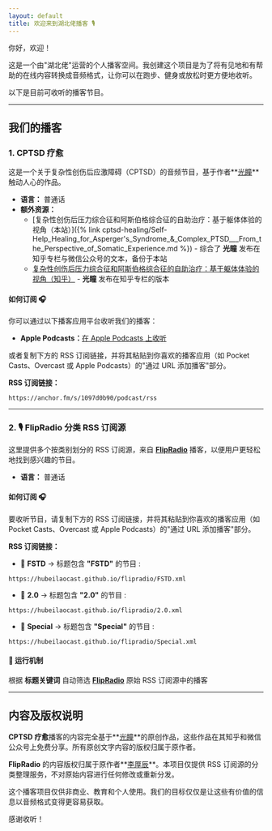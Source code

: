 ```yaml
---
layout: default
title: 欢迎来到湖北佬播客 🎙️
---
```


你好，欢迎！

这是一个由"湖北佬"运营的个人播客空间。我创建这个项目是为了将有见地和有帮助的在线内容转换成音频格式，让你可以在跑步、健身或放松时更方便地收听。

以下是目前可收听的播客节目。

---

## 我们的播客

### 1. CPTSD 疗愈

这是一个关于复杂性创伤后应激障碍（CPTSD）的音频节目，基于作者**[光瞳](https://www.zhihu.com/people/alexcma)**触动人心的作品。

* **语言：** 普通话
* **额外资源：**
  * [复杂性创伤后压力综合征和阿斯伯格综合征的自助治疗：基于躯体体验的视角（本站）]({% link cptsd-healing/Self-Help_Healing_for_Asperger's_Syndrome_&_Complex_PTSD___From_the_Perspective_of_Somatic_Experience.md %}) - 综合了 **光瞳** 发布在知乎专栏与微信公众号的文本，备份于本站
  * [复杂性创伤后压力综合征和阿斯伯格综合征的自助治疗：基于躯体体验的视角（知乎）](https://zhuanlan.zhihu.com/p/687506561) - **光瞳** 发布在知乎专栏的版本

#### **如何订阅 🎧**

你可以通过以下播客应用平台收听我们的播客：

* **Apple Podcasts：**[在 Apple Podcasts 上收听](https://podcasts.apple.com/us/podcast/cptsd-疗愈/id1840629331)

或者复制下方的 RSS 订阅链接，并将其粘贴到你喜欢的播客应用（如 Pocket Casts、Overcast 或 Apple Podcasts）的"通过 URL 添加播客"部分。

**RSS 订阅链接：**

```
https://anchor.fm/s/1097d0b90/podcast/rss
```

---

### 2. 🎙️ FlipRadio 分类 RSS 订阅源  

这里提供多个按类别划分的 RSS 订阅源，来自 **[FlipRadio](https://www.youtube.com/playlist?list=PLxfcznuBUN2AaOeUu1q03ccPf6XSJx8Ee)** 播客，以便用户更轻松地找到感兴趣的节目。  

* **语言：** 普通话

#### **如何订阅 🎧**

要收听节目，请复制下方的 RSS 订阅链接，并将其粘贴到你喜欢的播客应用（如 Pocket Casts、Overcast 或 Apple Podcasts）的"通过 URL 添加播客"部分。

**RSS 订阅链接：**

- 📌 **FSTD** → 标题包含 **"FSTD"** 的节目  :

```
https://hubeilaocast.github.io/flipradio/FSTD.xml
```

- 📌 **2.0** → 标题包含 **"2.0"** 的节目  :

```
https://hubeilaocast.github.io/flipradio/2.0.xml
```

- 📌 **Special** → 标题包含 **"Special"** 的节目  :

```
https://hubeilaocast.github.io/flipradio/Special.xml
```

#### 🔄 运行机制  

根据 **标题关键词** 自动筛选 **[FlipRadio](https://www.xiaoyuzhoufm.com/podcast/5e4ff468418a84a046973375)** 原始 RSS 订阅源中的播客

---

## 内容及版权说明

**CPTSD 疗愈**播客的内容完全基于**[光瞳](https://www.zhihu.com/people/alexcma)**的原创作品，这些作品在其知乎和微信公众号上免费分享。所有原创文字内容的版权归属于原作者。

**FlipRadio** 的内容版权归属于原作者**[李厚辰](https://m.douban.com/people/1405638/)**。本项目仅提供 RSS 订阅源的分类整理服务，不对原始内容进行任何修改或重新分发。

这个播客项目仅供非商业、教育和个人使用。我们的目标仅仅是让这些有价值的信息以音频格式变得更容易获取。

感谢收听！
